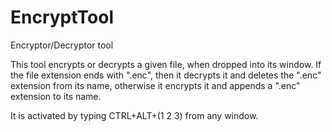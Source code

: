 # EncryptTool
Encryptor/Decryptor tool

This tool encrypts or decrypts a given file, when dropped into its window. If the file extension ends with ".enc", then it decrypts it and deletes the ".enc" extension from its name, otherwise it encrypts it and appends a ".enc" extension to its name.

It is activated by typing CTRL+ALT+(1 2 3) from any window.
